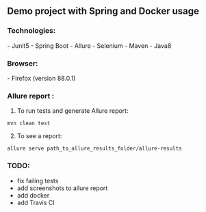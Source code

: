 <h2> Demo project with Spring and Docker usage</h2>

<h3>Technologies:</h3>
- Junit5
- Spring Boot
- Allure
- Selenium
- Maven
- Java8
 
<h3>Browser:</h3>
- Firefox (version 88.0.1)

<h3>Allure report :</h3>

1. To run tests and generate Allure report:
```$xslt
mvn clean test
```

2. To see a report:

```$xslt
allure serve path_to_allure_results_folder/allure-results
```

<h3>TODO:</h3>

- fix failing tests
- add screenshots to allure report
- add docker
- add Travis CI

